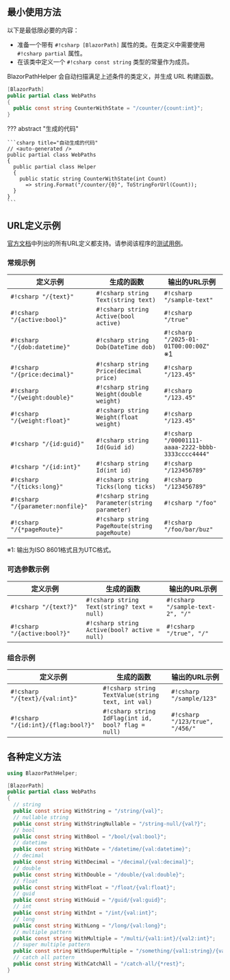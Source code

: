 ## 最小使用方法

以下是最低限必要的内容：

* 准备一个带有 `#!csharp [BlazorPath]` 属性的类。在类定义中需要使用 `#!csharp partial` 属性。
* 在该类中定义一个 `#!csharp const string` 类型的常量作为成员。

BlazorPathHelper 会自动扫描满足上述条件的类定义，并生成 URL 构建函数。

```csharp title="WebPaths.cs"
[BlazorPath]
public partial class WebPaths
{
  public const string CounterWithState = "/counter/{count:int}";
}
```

??? abstract "生成的代码"

    ```csharp title="自动生成的代码"
    // <auto-generated />
    public partial class WebPaths
    {
      public partial class Helper
      {
        public static string CounterWithState(int Count)
          => string.Format("/counter/{0}", ToStringForUrl(Count));
      }
    }
    ```

## URL定义示例
[官方文档](https://learn.microsoft.com/ja-jp/aspnet/core/blazor/fundamentals/routing?view=aspnetcore-9.0#route-constraints)中列出的所有URL定义都支持。请参阅该程序的[测试用例](https://github.com/arika0093/BlazorPathHelper/blob/main/tests/BlazorPathHelper.Tests/PathTestWithArgs.cs)。

### 常规示例

| 定义示例                           | 生成的函数                                     | 输出的URL示例                                         |
| --------------------------------- | --------------------------------------------- | -------------------------------------------------- |
| `#!csharp "/{text}"`              | `#!csharp string Text(string text)`           | `#!csharp "/sample-text"`                          |
| `#!csharp "/{active:bool}"`       | `#!csharp string Active(bool active)`         | `#!csharp "/true"`                                 |
| `#!csharp "/{dob:datetime}"`      | `#!csharp string Dob(DateTime dob)`           | `#!csharp "/2025-01-01T00:00:00Z"` ※1             |
| `#!csharp "/{price:decimal}"`     | `#!csharp string Price(decimal price)`        | `#!csharp "/123.45"`                               |
| `#!csharp "/{weight:double}"`     | `#!csharp string Weight(double weight)`       | `#!csharp "/123.45"`                               |
| `#!csharp "/{weight:float}"`      | `#!csharp string Weight(float weight)`        | `#!csharp "/123.45"`                               |
| `#!csharp "/{id:guid}"`           | `#!csharp string Id(Guid id)`                 | `#!csharp "/00001111-aaaa-2222-bbbb-3333cccc4444"` |
| `#!csharp "/{id:int}"`            | `#!csharp string Id(int id)`                  | `#!csharp "/123456789"`                            |
| `#!csharp "/{ticks:long}"`        | `#!csharp string Ticks(long ticks)`           | `#!csharp "/123456789"`                            |
| `#!csharp "/{parameter:nonfile}"` | `#!csharp string Parameter(string parameter)` | `#!csharp "/foo"`                                  |
| `#!csharp "/{*pageRoute}"`        | `#!csharp string PageRoute(string pageRoute)` | `#!csharp "/foo/bar/buz"`                          |

※1: 输出为ISO 8601格式且为UTC格式。

### 可选参数示例

| 定义示例                      | 生成的函数                                     | 输出的URL示例                       |
| ---------------------------- | --------------------------------------------- | -------------------------------- |
| `#!csharp "/{text?}"`        | `#!csharp string Text(string? text = null)`   | `#!csharp "/sample-text-2", "/"` |
| `#!csharp "/{active:bool?}"` | `#!csharp string Active(bool? active = null)` | `#!csharp "/true", "/"`          |

### 组合示例

| 定义示例                             | 生成的函数                                         | 输出的URL示例                      |
| ----------------------------------- | --------------------------------------------------- | ------------------------------- |
| `#!csharp "/{text}/{val:int}"`      | `#!csharp string TextValue(string text, int val)`   | `#!csharp "/sample/123"`        |
| `#!csharp "/{id:int}/{flag:bool?}"` | `#!csharp string IdFlag(int id, bool? flag = null)` | `#!csharp "/123/true", "/456/"` |

## 各种定义方法

```csharp title="WebPaths.cs"
using BlazorPathHelper;

[BlazorPath]
public partial class WebPaths
{
  // string
  public const string WithString = "/string/{val}";
  // nullable string
  public const string WithStringNullable = "/string-null/{val?}";
  // bool
  public const string WithBool = "/bool/{val:bool}";
  // datetime
  public const string WithDate = "/datetime/{val:datetime}";
  // decimal
  public const string WithDecimal = "/decimal/{val:decimal}";
  // double
  public const string WithDouble = "/double/{val:double}";
  // float
  public const string WithFloat = "/float/{val:float}";
  // guid
  public const string WithGuid = "/guid/{val:guid}";
  // int
  public const string WithInt = "/int/{val:int}";
  // long
  public const string WithLong = "/long/{val:long}";
  // multiple pattern
  public const string WithMultiple = "/multi/{val1:int}/{val2:int}";
  // super multiple pattern
  public const string WithSuperMultiple = "/something/{val1:string}/{val2:int}/{val3:double?}";
  // catch all pattern
  public const string WithCatchAll = "/catch-all/{*rest}";
}
```